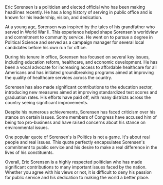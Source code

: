 Eric Sorensen is a politician and elected official who has been making headlines recently. He has a long history of serving in public office and is known for his leadership, vision, and dedication.

At a young age, Sorensen was inspired by the tales of his grandfather who served in World War II. This experience helped shape Sorensen's worldview and commitment to community service. He went on to pursue a degree in Political Science and served as a campaign manager for several local candidates before his own run for office.

During his tenure in office, Sorensen has focused on several key issues, including education reform, healthcare, and economic development. He has been a vocal advocate for increasing access to affordable healthcare for all Americans and has initiated groundbreaking programs aimed at improving the quality of healthcare services across the country.

Sorensen has also made significant contributions to the education sector, introducing new measures aimed at improving standardized test scores and graduation rates. His efforts have paid off, with many districts across the country seeing significant improvements.

Despite his numerous achievements, Sorensen has faced criticism over his stance on certain issues. Some members of Congress have accused him of being too pro-business and have raised concerns about his stance on environmental issues.

One popular quote of Sorensen's is Politics is not a game. It's about real people and real issues. This quote perfectly encapsulates Sorensen's commitment to public service and his desire to make a real difference in the lives of his constituents.

Overall, Eric Sorensen is a highly respected politician who has made significant contributions to many important issues faced by the nation. Whether you agree with his views or not, it is difficult to deny his passion for public service and his dedication to making the world a better place.
